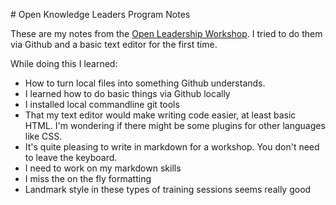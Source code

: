 # Open Knowledge Leaders Program Notes

These are my notes from the [Open Leadership Workshop](leaders.rufuspollock.org). I tried to do them via Github and a basic text editor for the first time. 

While doing this I learned:

* How to turn local files into something Github understands. 
* I learned how to do basic things via Github locally
* I installed local commandline git tools
* That my text editor would make writing code easier, at least basic HTML. I'm wondering if there might be some plugins for other languages like CSS. 
* It's quite pleasing to write in markdown for a workshop. You don't need to leave the keyboard. 
* I need to work on my markdown skills
* I miss the on the fly formatting
* Landmark style in these types of training sessions seems really good